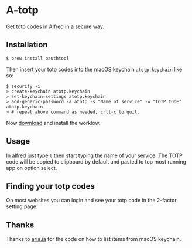 # A-totp

Get totp codes in Alfred in a secure way.

## Installation

`$ brew install oauthtool`

Then insert your totp codes into the macOS keychain `atotp.keychain` like so:

```
$ security -i
> create-keychain atotp.keychain
> set-keychain-settings atotp.keychain
> add-generic-password -a atotp -s "Name of service" -w "TOTP CODE" atotp.keychain
> # repeat above command as needed, crtl-c to quit.
```

Now [download](https://github.com/waynehoover/atotp/releases) and install the worklow.

## Usage

In alfred just type `t` then start typing the name of your service. The TOTP code will be copied to clipboard by default and pasted to top most running app on option select.

## Finding your totp codes
On most websites you can login and see your totp code in the 2-factor setting page.

## Thanks

Thanks to [aria.ia](https://www.aria.ai/blog/posts/storing-secrets-with-keychain.html) for the code on how to list items from macOS keychain.
